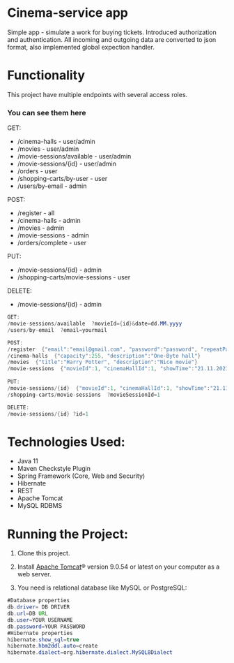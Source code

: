 # Cinema-service app
Simple app - simulate a work for buying tickets. Introduced authorization and authentication. All incoming and outgoing data are converted to json format, also implemented global expection handler.

# Functionality
This project have multiple endpoints with several access roles.<br/>

### **You can see them here**

GET:
- /cinema-halls - user/admin<br/>
- /movies - user/admin<br/>
- /movie-sessions/available - user/admin<br/>
- /movie-sessions/{id} - user/admin<br/>
- /orders - user<br/>
- /shopping-carts/by-user - user<br/>
- /users/by-email - admin<br/>

POST: 
- /register - all<br/>
- /cinema-halls - admin<br/>
- /movies - admin<br/>
- /movie-sessions - admin<br/>
- /orders/complete - user<br/>

PUT: 
- /movie-sessions/{id} - admin<br/>
- /shopping-carts/movie-sessions - user<br/>

DELETE:
- /movie-sessions/{id} - admin<br/>

```java
GET:
/movie-sessions/available  ?movieId={id}&date=dd.MM.yyyy
/users/by-email  ?email=yourmail

POST:
/register  {"email":"email@gmail.com", "password":"password", "repeatPassword":"password"}
/cinema-halls  {"capacity":255, "description":"One-Byte hall"}
/movies  {"title":"Harry Potter", "description":"Nice movie"}
/movie-sessions  {"movieId":1, "cinemaHallId":1, "showTime":"21.11.2021 20:15"}
 
PUT:
/movie-sessions/{id}  {"movieId":1, "cinemaHallId":1, "showTime":"21.11.2021 20:15"}
/shopping-carts/movie-sessions  ?movieSessionId=1

DELETE:
/movie-sessions/{id} ?id=1
 ```

# Technologies Used:
- Java 11
- Maven Checkstyle Plugin
- Spring Framework (Core, Web and Security)
- Hibernate
- REST
- Apache Tomcat
- MySQL RDBMS

# Running the Project:

1. Сlone this project.

2. Install [Apache Tomcat](https://tomcat.apache.org/download-90.cgi)® version 9.0.54 or latest on your computer as a web server.

3. You need is relational database like MySQL or PostgreSQL:

```java
#Database properties
db.driver= DB DRIVER
db.url=DB URL
db.user=YOUR USERNAME
db.password=YOUR PASSWORD
#Hibernate properties
hibernate.show_sql=true
hibernate.hbm2ddl.auto=create
hibernate.dialect=org.hibernate.dialect.MySQL8Dialect
```
